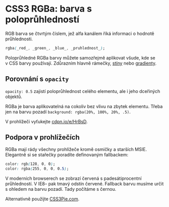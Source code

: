 CSS3 RGBa: barva s poloprůhledností
===================================

RGB barva se čtvrtým číslem, jež alfa kanálem říká informaci o hodnotě průhlednosti.

```css
rgba(_red_, _green_, _blue_, _pruhlednost_);
```

Poloprůhledné RGBa barvy můžete samozřejmě aplikovat všude, kde se v&nbsp;CSS barvy používají. Zdůrazním hlavně rámečky, [stíny](css3-box-shadow.md) nebo [gradienty](css3-gradients.md).

Porovnání s `opacity`
---------------------

`opacity: 0.5` zajistí poloprůhlednost celého elementu, ale i jeho dceřiných objektů.

RGBa je barva aplikovatelná na cokoliv bez vlivu na zbytek elementu. Třeba jen na barvu pozadí `background: rgba(20%, 100%, 20%, .5)`.

V prohlížeči vyťukejte [cdpn.io/e/HrBsD](https://cdpn.io/e/HrBsD).


Podpora v prohlížečích
----------------------

RGBa mají rády všechny prohlížeče kromě osmičky a starších MSIE. Elegantně si se stařečky poradíte definovaným fallbackem:

```css
color: rgb(128, 0, 0);
color: rgba(255, 0, 0, 0.5);
```

V moderních browserech se zobrazí červená s padesátiprocentní průhledností. V IE8– pak tmavý odstín červené. Fallback barvu musíme určit s ohledem na barvu pozadí. Tady počítáme s černou.

Alternativně použijte [CSS3Pie.com](http://css3pie.com/documentation/supported-css3-features/).
